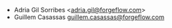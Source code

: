 - Adria Gil Sorribes \<<adria.gil@forgeflow.com>\>
- Guillem Casassas <guillem.casassas@forgeflow.com>
